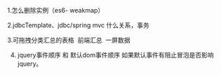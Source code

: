 1.怎么删除实例（es6- weakmap）

2.jdbcTemplate、jdbc/spring mvc 什么关系，事务

3.可拖拽分类汇总的表格
  前端汇总
  一屏数据
  
4. jquery事件顺序 和 默认dom事件顺序
 如果默认事件有阻止冒泡是否影响jquery。
